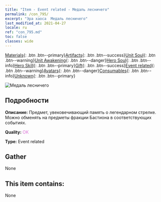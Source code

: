 ```yaml
---
title: "Item - Event related - Медаль лесничего"
permalink: /con_795/
excerpt: "Эра хаоса  Медаль лесничего"
last_modified_at: 2021-04-27
locale: ru
ref: "con_795.md"
toc: false
classes: wide
---
```

 [Materials](/ItemsRU/){: .btn .btn--primary}[Artifacts](/ItemsRU/Artifacts/){: .btn .btn--success}[Unit Soul](/ItemsRU/UnitSoul/){: .btn .btn--warning}[Unit Awakening](/ItemsRU/UnitAwakening/){: .btn .btn--danger}[Hero Soul](/ItemsRU/HeroSoul/){: .btn .btn--info}[Hero Skill](/ItemsRU/HeroSkill/){: .btn .btn--primary}[Gift](/ItemsRU/Gift/){: .btn .btn--success}[Event related](/ItemsRU/Events/){: .btn .btn--warning}[Avatars](/ItemsRU/Avatars/){: .btn .btn--danger}[Consumables](/ItemsRU/Consumables/){: .btn .btn--info}[Unknown](/ItemsRU/Unknown/){: .btn .btn--primary}

 ![Медаль лесничего](/images/t/i_3053.png)

## Подробности
 **Описание:** Предмет, увековечивающий память о легендарном стрелке. Можно обменять на предметы фракции Бастиона в соответствующих событиях.

 **Quality:** <span style="color: #DA70D6">OK</span>

 **Type:** Event related

## Gather

  None

## This item contains:

  None

